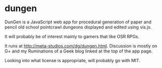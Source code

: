 # dungen
DunGen is a JavaScript web app for procedural generation of paper and pencil old school pointcrawl dungeons displayed and edited using vis.js.

It will probably be of interest mainly to gamers that like OSR RPGs. 

It runs at http://meta-studios.com/dg/dungen.html. Discussion is mostly on G+ and my Ruminations of a Geek blog linked at the top of the app page.

Looking into what license is appropriate, will probably go with MIT.


